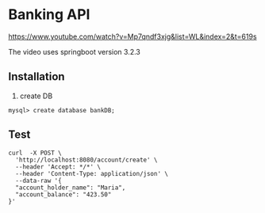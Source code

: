# Banking API

https://www.youtube.com/watch?v=Mp7qndf3xjg&list=WL&index=2&t=619s

The video uses springboot version 3.2.3

## Installation
1. create DB
```
mysql> create database bankDB;
```

## Test
```
curl  -X POST \
  'http://localhost:8080/account/create' \
  --header 'Accept: */*' \
  --header 'Content-Type: application/json' \
  --data-raw '{
  "account_holder_name": "Maria",
  "account_balance": "423.50"
}'
```
